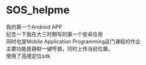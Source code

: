# SOS_helpme
我的第一个Android APP  
纪念一下我在大三时期写的第一个安卓应用  
同时也是Mobile Application Programming这门课程的作业  
主要功能是静默一键呼救，同时上传当前位置。  
使用了高德定位sdk
